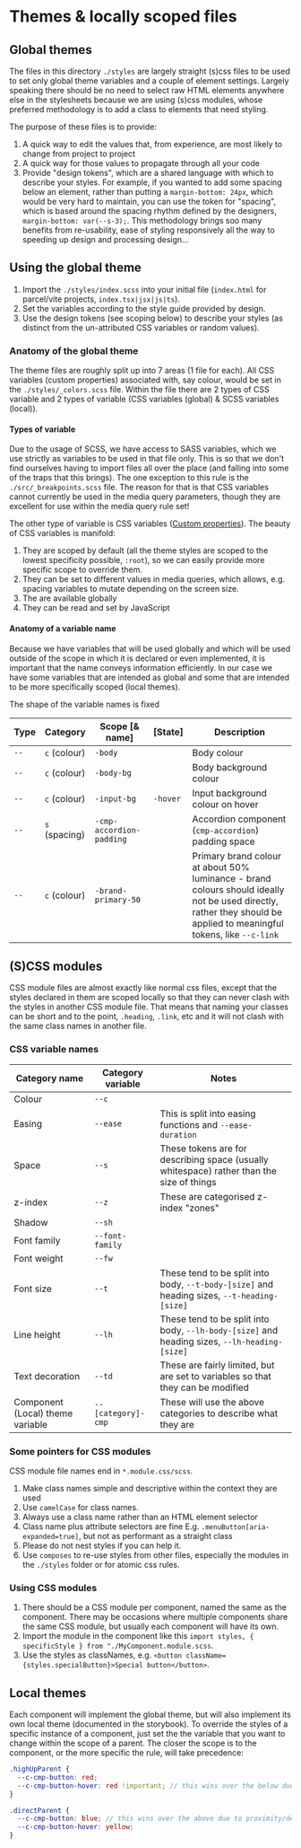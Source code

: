 # Themes & locally scoped files

## Global themes

The files in this directory `./styles` are largely straight (s)css files to be used to set only global theme variables and a couple of element settings. Largely speaking there should be no need to select raw HTML elements anywhere else in the stylesheets because we are using (s)css modules, whose preferred methodology is to add a class to elements that need styling.

The purpose of these files is to provide:

1. A quick way to edit the values that, from experience, are most likely to change from project to project
2. A quick way for those values to propagate through all your code
3. Provide "design tokens", which are a shared language with which to describe your styles. For example, if you wanted to add some spacing below an element, rather than putting a `margin-bottom: 24px`, which would be very hard to maintain, you can use the token for "spacing", which is based around the spacing rhythm defined by the designers, `margin-bottom: var(--s-3);`. This methodology brings soo many benefits from re-usability, ease of styling responsively all the way to speeding up design and processing design...

## Using the global theme

1. Import the `./styles/index.scss` into your initial file (`index.html` for parcel/vite projects, `index.tsx|jsx|js|ts`).
2. Set the variables according to the style guide provided by design.
3. Use the design tokens (see scoping below) to describe your styles (as distinct from the un-attributed CSS variables or random values).

### Anatomy of the global theme

The theme files are roughly split up into 7 areas (1 file for each). All CSS variables (custom properties) associated with, say colour, would be set in the `./styles/_colors.scss` file. Within the file there are 2 types of CSS variable and 2 types of variable (CSS variables (global) & SCSS variables (local)).

#### Types of variable

Due to the usage of SCSS, we have access to SASS variables, which we use strictly as variables to be used in that file only. This is so that we don't find ourselves having to import files all over the place (and falling into some of the traps that this brings). The one exception to this rule is the `./src/_breakpoints.scss` file. The reason for that is that CSS variables cannot currently be used in the media query parameters, though they are excellent for use within the media query rule set!

The other type of variable is CSS variables ([Custom properties](https://developer.mozilla.org/en-US/docs/Web/CSS/Using_CSS_custom_properties)). The beauty of CSS variables is manifold:

1. They are scoped by default (all the theme styles are scoped to the lowest specificity possible, `:root`), so we can easily provide more specific scope to override them.
2. They can be set to different values in media queries, which allows, e.g. spacing variables to mutate depending on the screen size.
3. The are available globally
4. They can be read and set by JavaScript

#### Anatomy of a variable name

Because we have variables that will be used globally and which will be used outside of the scope in which it is declared or even implemented, it is important that the name conveys information efficiently. In our case we have some variables that are intended as global and some that are intended to be more specifically scoped (local themes).

The shape of the variable names is fixed

| Type | Category      | Scope [& name]           | [State]  | Description                                                                                                                                                          |
| ---- | ------------- | ------------------------ | -------- | -------------------------------------------------------------------------------------------------------------------------------------------------------------------- |
| `--` | `c` (colour)  | `-body`                  |          | Body colour                                                                                                                                                          |
| `--` | `c` (colour)  | `-body-bg`               |          | Body background colour                                                                                                                                               |
| `--` | `c` (colour)  | `-input-bg`              | `-hover` | Input background colour on hover                                                                                                                                     |
| `--` | `s` (spacing) | `-cmp-accordion-padding` |          | Accordion component (`cmp-accordion`) padding space                                                                                                                  |
| `--` | `c` (colour)  | `-brand-primary-50`      |          | Primary brand colour at about 50% luminance - brand colours should ideally not be used directly, rather they should be applied to meaningful tokens, like `--c-link` |

## (S)CSS modules

CSS module files are almost exactly like normal css files, except that the styles declared in them are scoped locally so that they can never clash with the styles in another CSS module file. That means that naming your classes can be short and to the point, `.heading`, `.link`, etc and it will not clash with the same class names in another file.

### CSS variable names

| Category name                    | Category variable  | Notes                                                                                         |
| -------------------------------- | ------------------ | --------------------------------------------------------------------------------------------- |
| Colour                           | `--c`              |                                                                                               |
| Easing                           | `--ease`           | This is split into easing functions and `--ease-duration`                                     |
| Space                            | `--s`              | These tokens are for describing space (usually whitespace) rather than the size of things     |
| z-index                          | `--z`              | These are categorised z-index "zones"                                                         |
| Shadow                           | `--sh`             |                                                                                               |
| Font family                      | `--font-family`    |                                                                                               |
| Font weight                      | `--fw`             |                                                                                               |
| Font size                        | `--t`              | These tend to be split into body, `--t-body-[size]` and heading sizes, `--t-heading-[size]`   |
| Line height                      | `--lh`             | These tend to be split into body, `--lh-body-[size]` and heading sizes, `--lh-heading-[size]` |
| Text decoration                  | `--td`             | These are fairly limited, but are set to variables so that they can be modified               |
| Component (Local) theme variable | `--[category]-cmp` | These will use the above categories to describe what they are                                 |

### Some pointers for CSS modules

CSS module file names end in `*.module.css/scss`.

1. Make class names simple and descriptive within the context they are used
2. Use `camelCase` for class names.
3. Always use a class name rather than an HTML element selector
4. Class name plus attribute selectors are fine E.g. `.menuButton[aria-expanded=true]`, but not as performant as a straight class
5. Please do not nest styles if you can help it.
6. Use `composes` to re-use styles from other files, especially the modules in the `./styles` folder or for atomic css rules.

### Using CSS modules

1. There should be a CSS module per component, named the same as the component. There may be occasions where multiple components share the same CSS module, but usually each component will have its own.
2. Import the module in the component like this `import styles, { specificStyle } from "./MyComponent.module.scss`.
3. Use the styles as classNames, e.g. `<button className={styles.specialButton}>Special button</button>`.

## Local themes

Each component will implement the global theme, but will also implement its own local theme (documented in the storybook). To override the styles of a specific instance of a component, just set the the variable that you want to change within the scope of a parent. The closer the scope is to the component, or the more specific the rule, will take precedence:

```scss
.highUpParent {
  --c-cmp-button: red;
  --c-cmp-button-hover: red !important; // this wins over the below due to specificity
}

.directParent {
  --c-cmp-button: blue; // this wins over the above due to proximity/declared later
  --c-cmp-button-hover: yellow;
}
```
